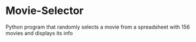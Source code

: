 # Movie-Selector
Python program that randomly selects a movie from a spreadsheet with 156 movies and displays its info
